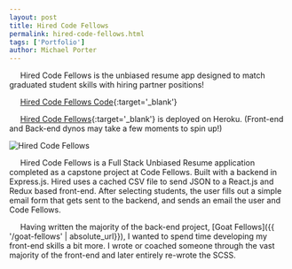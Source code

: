 ```yaml
---
layout: post
title: Hired Code Fellows
permalink: hired-code-fellows.html
tags: ['Portfolio']
author: Michael Porter
---
```


&nbsp;&nbsp;&nbsp;&nbsp;&nbsp;Hired Code Fellows is the unbiased resume app designed to match graduated student skills with hiring partner positions!

&nbsp;&nbsp;&nbsp;&nbsp;&nbsp;[Hired Code Fellows Code](https://github.com/portermichael/Hired-CodeFellows){:target='_blank'}

&nbsp;&nbsp;&nbsp;&nbsp;&nbsp;[Hired Code Fellows](https://hired-codefellows.herokuapp.com/){:target='_blank'} is deployed on Heroku. (Front-end and Back-end dynos may take a few moments to spin up!)

![Hired Code Fellows](../../images/portfolio/hiredCodeFellows.png)

<!-- more -->

&nbsp;&nbsp;&nbsp;&nbsp;&nbsp;Hired Code Fellows is a Full Stack Unbiased Resume application completed as a capstone project at Code Fellows. Built with a backend in Express.js. Hired uses a cached CSV file to send JSON to a React.js and Redux based front-end. After selecting students, the user fills out a simple email form that gets sent to the backend, and sends an email the user and Code Fellows.

&nbsp;&nbsp;&nbsp;&nbsp;&nbsp;Having written the majority of the back-end project, [Goat Fellows]({{ '/goat-fellows' | absolute_url}}), I wanted to spend time developing my front-end skills a bit more. I wrote or coached someone through the vast majority of the front-end and later entirely re-wrote the SCSS.
